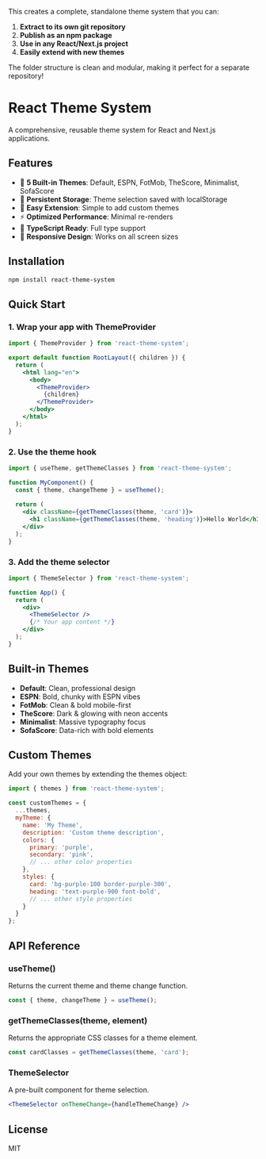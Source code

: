 
This creates a complete, standalone theme system that you can:

1. **Extract to its own git repository**
2. **Publish as an npm package**
3. **Use in any React/Next.js project**
4. **Easily extend with new themes**

The folder structure is clean and modular, making it perfect for a separate repository!

# React Theme System

A comprehensive, reusable theme system for React and Next.js applications.

## Features

- 🎨 **5 Built-in Themes**: Default, ESPN, FotMob, TheScore, Minimalist, SofaScore
- 💾 **Persistent Storage**: Theme selection saved with localStorage
- 🔧 **Easy Extension**: Simple to add custom themes
- ⚡ **Optimized Performance**: Minimal re-renders
- 🎯 **TypeScript Ready**: Full type support
- 📱 **Responsive Design**: Works on all screen sizes

## Installation

```bash
npm install react-theme-system
```

## Quick Start

### 1. Wrap your app with ThemeProvider

```jsx
import { ThemeProvider } from 'react-theme-system';

export default function RootLayout({ children }) {
  return (
    <html lang="en">
      <body>
        <ThemeProvider>
          {children}
        </ThemeProvider>
      </body>
    </html>
  );
}
```

### 2. Use the theme hook

```jsx
import { useTheme, getThemeClasses } from 'react-theme-system';

function MyComponent() {
  const { theme, changeTheme } = useTheme();
  
  return (
    <div className={getThemeClasses(theme, 'card')}>
      <h1 className={getThemeClasses(theme, 'heading')}>Hello World</h1>
    </div>
  );
}
```

### 3. Add the theme selector

```jsx
import { ThemeSelector } from 'react-theme-system';

function App() {
  return (
    <div>
      <ThemeSelector />
      {/* Your app content */}
    </div>
  );
}
```

## Built-in Themes

- **Default**: Clean, professional design
- **ESPN**: Bold, chunky with ESPN vibes
- **FotMob**: Clean & bold mobile-first
- **TheScore**: Dark & glowing with neon accents
- **Minimalist**: Massive typography focus
- **SofaScore**: Data-rich with bold elements

## Custom Themes

Add your own themes by extending the themes object:

```jsx
import { themes } from 'react-theme-system';

const customThemes = {
  ...themes,
  myTheme: {
    name: 'My Theme',
    description: 'Custom theme description',
    colors: {
      primary: 'purple',
      secondary: 'pink',
      // ... other color properties
    },
    styles: {
      card: 'bg-purple-100 border-purple-300',
      heading: 'text-purple-900 font-bold',
      // ... other style properties
    }
  }
};
```

## API Reference

### useTheme()

Returns the current theme and theme change function.

```jsx
const { theme, changeTheme } = useTheme();
```

### getThemeClasses(theme, element)

Returns the appropriate CSS classes for a theme element.

```jsx
const cardClasses = getThemeClasses(theme, 'card');
```

### ThemeSelector

A pre-built component for theme selection.

```jsx
<ThemeSelector onThemeChange={handleThemeChange} />
```

## License

MIT



